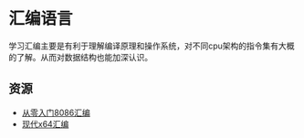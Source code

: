 # 汇编语言

学习汇编主要是有利于理解编译原理和操作系统，对不同cpu架构的指令集有大概的了解。从而对数据结构也能加深认识。

## 资源

- [从零入门8086汇编](https://juejin.im/post/5d01b248e51d45108126d229)
- [现代x64汇编](https://www.youtube.com/playlist?list=PLKK11Ligqitg9MOX3-0tFT1Rmh3uJp7kA)